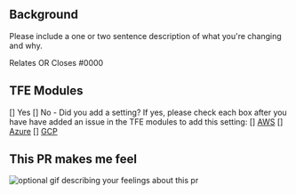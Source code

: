 ## Background

Please include a one or two sentence description of what you're changing and why.

Relates OR Closes #0000

## TFE Modules

[] Yes [] No - Did you add a setting? If yes, please check each box after you have have added an issue in the TFE modules to add this setting:
	[] [AWS](https://github.com/hashicorp/terraform-aws-terraform-enterprise)
	[] [Azure](https://github.com/hashicorp/terraform-azurerm-terraform-enterprise)
    [] [GCP](https://github.com/hashicorp/terraform-google-terraform-enterprise)

## This PR makes me feel

![optional gif describing your feelings about this pr]()
